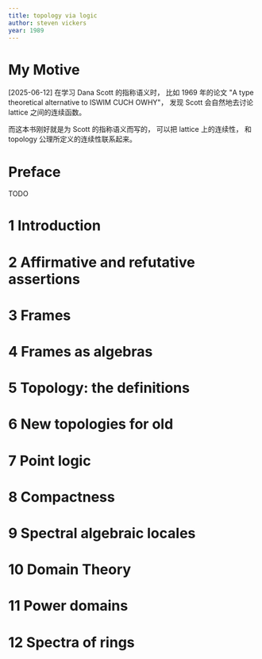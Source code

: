 ```yaml
---
title: topology via logic
author: steven vickers
year: 1989
---
```


# My Motive

[2025-06-12] 在学习 Dana Scott 的指称语义时，
比如 1969 年的论文
"A type theoretical alternative to ISWIM CUCH OWHY"，
发现 Scott 会自然地去讨论 lattice 之间的连续函数。

而这本书刚好就是为 Scott 的指称语义而写的，
可以把 lattice 上的连续性，
和 topology 公理所定义的连续性联系起来。

# Preface

TODO

# 1 Introduction
# 2 Affirmative and refutative assertions
# 3 Frames
# 4 Frames as algebras
# 5 Topology: the definitions
# 6 New topologies for old
# 7 Point logic
# 8 Compactness
# 9 Spectral algebraic locales
# 10 Domain Theory
# 11 Power domains
# 12 Spectra of rings
